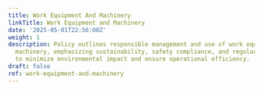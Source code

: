 ```yaml
---
title: Work Equipment And Machinery
linkTitle: Work Equipment and Machinery
date: '2025-05-01T22:56:00Z'
weight: 1
description: Policy outlines responsible management and use of work equipment and
  machinery, emphasizing sustainability, safety compliance, and regular maintenance
  to minimize environmental impact and ensure operational efficiency.
draft: false
ref: work-equipment-and-machinery
---
```


